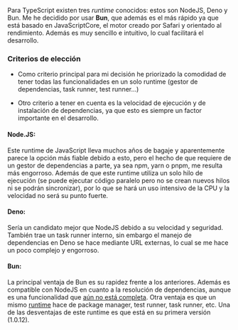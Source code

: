 Para TypeScript existen tres _runtime_ conocidos: estos son NodeJS, Deno y Bun. Me he decidido por usar **Bun**, que además es el más rápido ya que está basado en JavaScriptCore, el motor creado por Safari y orientado al rendimiento. Además es muy sencillo e intuitivo, lo cual facilitará el desarrollo.

### Criterios de elección

- Como criterio principal para mi decisión he priorizado la comodidad de tener todas las funcionalidades en un solo runtime (gestor de dependencias, task runner, test runner...)

- Otro criterio a tener en cuenta es la velocidad de ejecución y de instalación de dependencias, ya que esto es siempre un factor importante en el desarrollo.

#### Node.JS:

Este runtime de JavaScript lleva muchos años de bagaje y aparentemente parece la opción más fiable debido a esto, pero el hecho de que requiere de un gestor de dependencias a parte, ya sea npm, yarn o pnpm, me resulta más engorroso. Además de que este runtime utiliza un solo hilo de ejecución (se puede ejecutar código paralelo pero no se crean nuevos hilos ni se podrán sincronizar), por lo que se hará un uso intensivo de la CPU y la velocidad no será su punto fuerte.

#### Deno:

Sería un candidato mejor que NodeJS debido a su velocidad y seguridad. También trae un task runner interno, sin embargo el manejo de dependencias en Deno se hace mediante URL externas, lo cual se me hace un poco complejo y engorroso.

#### Bun:

La principal ventaja de Bun es su rapidez frente a los anteriores. Además es compatible con NodeJS en cuanto a la resolución de dependencias, aunque es una funcionalidad que [aún no está completa](https://bun.sh/docs/runtime/nodejs-apis). Otra ventaja es que un mismo [runtime](https://bun.sh/docs#design-goals) hace de package manager, test runner, task runner, etc. Una de las desventajas de este runtime es que está en su primera versión (1.0.12).
